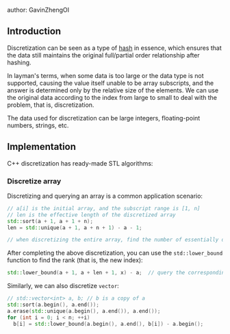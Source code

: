 author: GavinZhengOI

## Introduction

Discretization can be seen as a type of [hash](../string/hash.md) in essence, which ensures that the data still maintains the original full/partial order relationship after hashing.

In layman's terms, when some data is too large or the data type is not supported, causing the value itself unable to be array subscripts, and the answer is determined only by the relative size of the elements. We can use the original data according to the index from large to small to deal with the problem, that is, discretization.

The data used for discretization can be large integers, floating-point numbers, strings, etc.

## Implementation

C++ discretization has ready-made STL algorithms:

### Discretize array

Discretizing and querying an array is a common application scenario:

```cpp
// a[i] is the initial array, and the subscript range is [1, n]
// len is the effective length of the discretized array
std::sort(a + 1, a + 1 + n);
len = std::unique(a + 1, a + n + 1) - a - 1;

// when discretizing the entire array, find the number of essentially different numbers after discretization.
```

After completing the above discretization, you can use the `std::lower_bound` function to find the rank (that is, the new index):

```cpp
std::lower_bound(a + 1, a + len + 1, x) - a;  // query the corresponding index of x after discretization
```

Similarly, we can also discretize `vector`:

```cpp
// std::vector<int> a, b; // b is a copy of a
std::sort(a.begin(), a.end());
a.erase(std::unique(a.begin(), a.end()), a.end());
for (int i = 0; i < n; ++i)
  b[i] = std::lower_bound(a.begin(), a.end(), b[i]) - a.begin();
```
